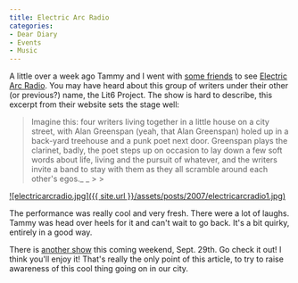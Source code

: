 ```yaml
---
title: Electric Arc Radio
categories:
- Dear Diary
- Events
- Music
---
```


A little over a week ago Tammy and I went with [some friends](http://www.thetangens.net/) to see [Electric Arc Radio](http://www.electricarcradio.com/). You may have heard about this group of writers under their other (or previous?) name, the Lit6 Project. The show is hard to describe, this excerpt from their website sets the stage well:


<blockquote>        Imagine this: four writers living together in a little house on a city street, with         Alan Greenspan (yeah, that Alan Greenspan) holed up in a back-yard treehouse and         a punk poet next door. Greenspan plays the clarinet, badly, the poet steps up on         occasion to lay down a few soft words about life, living and the pursuit of whatever,         and the writers invite a band to stay with them as they all scramble around each other's egos._ _
> 
> </blockquote>

[![electricarcradio.jpg]({{ site.url }}/assets/posts/2007/electricarcradio1.jpg)](http://www.electricarcradio.com/)

The performance was really cool and very fresh. There were a lot of laughs. Tammy was head over heels for it and can't wait to go back. It's a bit quirky, entirely in a good way.

There is [another show](http://www.electricarcradio.com/?page=dates) this coming weekend, Sept. 29th. Go check it out! I think you'll enjoy it! That's really the only point of this article, to try to raise awareness of this cool thing going on in our city.
